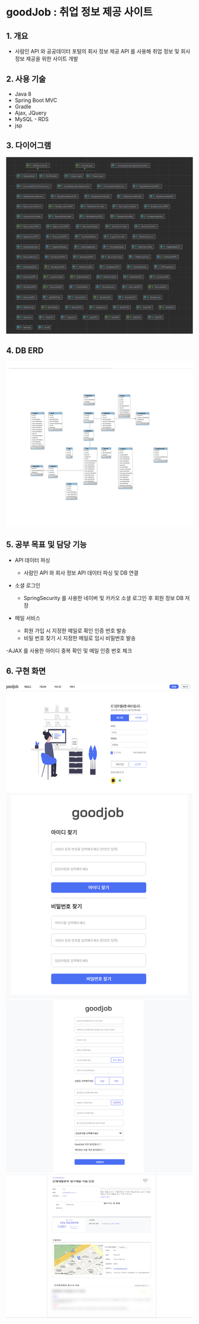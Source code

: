 # goodJob : 취업 정보 제공 사이트

## 1. 개요
- 사람인 API 와 공공데이터 포털의 회사 정보 제공 API 를 사용해
    취업 정보 및 회사 정보 제공을 위한 사이트 개발

## 2. 사용 기술
- Java 8 
- Spring Boot MVC
- Gradle 
- Ajax, JQuery
- MySQL - RDS
- jsp

## 3. 다이어그램
![](info/diagram.png)

## 4. DB ERD
![](info/db_erd.png)

## 5. 공부 목표 및 담당 기능
- API 데이터 파싱
  - 사람인 API 와 회사 정보 API 데이터 파싱 및 DB 연결

- 소셜 로그인
  - SpringSecurity 를 사용한 네이버 및 카카오 소셜 로그인 후 회원 정보 DB 저장

- 메일 서비스
  - 회원 가입 시 지정한 메일로 확인 인증 번호 발송
  - 비밀 번호 찾기 시 지정한 메일로 임시 비밀번호 발송

-AJAX 를 사용한 아이디 중복 확인 및 메일 인증 번호 체크

## 6. 구현 화면
![](info/loginForm.png)
![](info/findMemForm.png)
![](info/registerForm.png)
![](info/HireDetail.png)